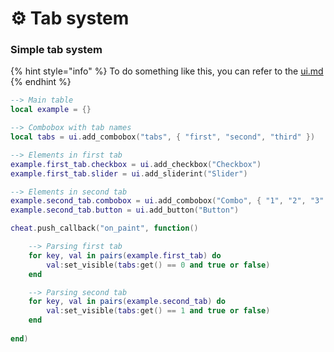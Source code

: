 # ⚙ Tab system

### Simple tab system

{% hint style="info" %}
To do something like this, you can refer to the [ui.md](../variables/ui.md "mention")
{% endhint %}

```lua
--> Main table
local example = {}

--> Combobox with tab names
local tabs = ui.add_combobox("tabs", { "first", "second", "third" })

--> Elements in first tab
example.first_tab.checkbox = ui.add_checkbox("Checkbox")
example.first_tab.slider = ui.add_sliderint("Slider")

--> Elements in second tab
example.second_tab.combobox = ui.add_combobox("Combo", { "1", "2", "3" })
example.second_tab.button = ui.add_button("Button")

cheat.push_callback("on_paint", function()

    --> Parsing first tab
    for key, val in pairs(example.first_tab) do
        val:set_visible(tabs:get() == 0 and true or false)
    end

    --> Parsing second tab
    for key, val in pairs(example.second_tab) do
        val:set_visible(tabs:get() == 1 and true or false)
    end
    
end)
```
